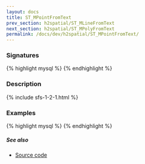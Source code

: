 ```yaml
---
layout: docs
title: ST_MPointFromText
prev_section: h2spatial/ST_MLineFromText
next_section: h2spatial/ST_MPolyFromText
permalink: /docs/dev/h2spatial/ST_MPointFromText/
---
```


### Signatures

{% highlight mysql %}
{% endhighlight %}

### Description



{% include sfs-1-2-1.html %}

### Examples

{% highlight mysql %}
{% endhighlight %}

##### See also

* [Source code](https://github.com/irstv/H2GIS/blob/master/h2spatial/src/main/java/org/h2gis/h2spatial/internal/function/spatial/convert/ST_MPointFromText.java)
